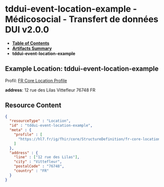 # tddui-event-location-example - Médicosocial - Transfert de données DUI v2.0.0

* [**Table of Contents**](toc.md)
* [**Artifacts Summary**](artifacts.md)
* **tddui-event-location-example**

## Example Location: tddui-event-location-example

Profil: [FR Core Location Profile](https://hl7.fr/ig/fhir/core/2.1.0/StructureDefinition-fr-core-location.html)

**address**: 12 rue des Lilas Vittefleur 76748 FR 



## Resource Content

```json
{
  "resourceType" : "Location",
  "id" : "tddui-event-location-example",
  "meta" : {
    "profile" : [
      "https://hl7.fr/ig/fhir/core/StructureDefinition/fr-core-location"
    ]
  },
  "address" : {
    "line" : ["12 rue des Lilas"],
    "city" : "Vittefleur",
    "postalCode" : "76748",
    "country" : "FR"
  }
}

```
